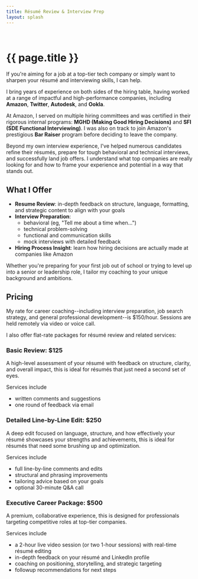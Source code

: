 ```yaml
---
title: Résumé Review & Interview Prep
layout: splash
---
```


<br />

# {{ page.title }}

If you're aiming for a job at a top-tier tech company or simply want to sharpen your résumé and interviewing skills, I can help.

I bring years of experience on both sides of the hiring table, having worked at a range of impactful and high-performance companies, including **Amazon**, **Twitter**, **Autodesk**, and **Ookla**.

At Amazon, I served on multiple hiring committees and was certified in their rigorous internal programs: **MGHD (Making Good Hiring Decisions)** and **SFI (SDE Functional Interviewing)**. I was also on track to join Amazon's prestigious **Bar Raiser** program before deciding to leave the company.

Beyond my own interview experience, I've helped numerous candidates refine their résumés, prepare for tough behavioral and technical interviews, and successfully land job offers. I understand what top companies are really looking for and how to frame your experience and potential in a way that stands out.

## What I Offer

- **Resume Review**: in-depth feedback on structure, language, formatting, and strategic content to align with your goals
- **Interview Preparation**:
  - behavioral (eg, "Tell me about a time when...")
  - technical problem-solving
  - functional and communication skills
  - mock interviews with detailed feedback
- **Hiring Process Insight**: learn how hiring decisions are actually made at companies like Amazon

Whether you're preparing for your first job out of school or trying to level up into a senior or leadership role, I tailor my coaching to your unique background and ambitions.

## Pricing

My rate for career coaching--including interview preparation, job search strategy, and general professional development--is $150/hour. Sessions are held remotely via video or voice call.

I also offer flat-rate packages for résumé review and related services:

### Basic Review: $125

A high-level assessment of your résumé with feedback on structure, clarity, and overall impact, this is ideal for résumés that just need a second set of eyes.

Services include
* written comments and suggestions
* one round of feedback via email


### Detailed Line-by-Line Edit: $250

A deep edit focused on language, structure, and how effectively your résumé showcases your strengths and achievements, this is ideal for résumés that need some brushing up and optimization.

Services include
* full line-by-line comments and edits
* structural and phrasing improvements
* tailoring advice based on your goals
* optional 30-minute Q&A call

### Executive Career Package: $500

A premium, collaborative experience, this is designed for professionals targeting competitive roles at top-tier companies.

Services include
* a 2-hour live video session (or two 1-hour sessions) with real-time résumé editing
* in-depth feedback on your résumé and LinkedIn profile
* coaching on positioning, storytelling, and strategic targeting
* followup recommendations for next steps